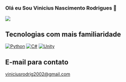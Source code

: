 ### Olá eu Sou Vinicius Nascimento Rodrigues 👋
<div>
  <a href = "https://www.linkedin.com/in/vinicius-nascimento-rodrigues-aa8b9b1b4" target= "_blank"><img src="https://img.shields.io/badge/LinkedIn-0077B5?style=for-the-badge&logo=linkedin&logoColor=white" target="_blank"></a>
</div>



## Tecnologias com mais familiaridade

[![Python](https://img.shields.io/badge/Python-3776AB?style=for-the-badge&logo=python&logoColor=white)]() 
[![C#](https://img.shields.io/badge/C%23-239120?style=for-the-badge&logo=c-sharp&logoColor=white)]()
[![Unity](https://img.shields.io/badge/Unity-100000?style=for-the-badge&logo=unity&logoColor=white)]()


## E-mail para contato
viniciusrodrig2002@gmail.com
